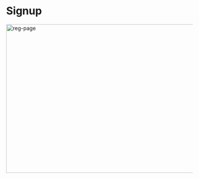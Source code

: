 # Signup
<img width="750" align="center" height="400" alt="reg-page" src="https://user-images.githubusercontent.com/62179996/102523480-98b61b00-40bd-11eb-8c26-b0989e675edd.png">

